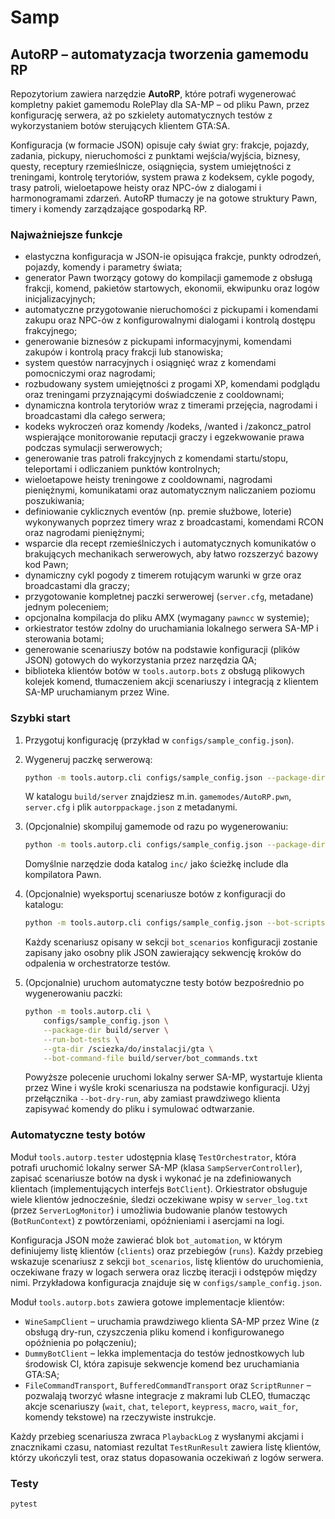 # Samp

## AutoRP – automatyzacja tworzenia gamemodu RP

Repozytorium zawiera narzędzie **AutoRP**, które potrafi wygenerować kompletny pakiet
gamemodu RolePlay dla SA-MP – od pliku Pawn, przez konfigurację serwera, aż po szkielety
automatycznych testów z wykorzystaniem botów sterujących klientem GTA:SA.

Konfiguracja (w formacie JSON) opisuje cały świat gry: frakcje, pojazdy, zadania, pickupy,
nieruchomości z punktami wejścia/wyjścia, biznesy, questy, receptury rzemieślnicze,
osiągnięcia, system umiejętności z treningami, kontrolę terytoriów, system prawa z kodeksem,
cykle pogody, trasy patroli, wieloetapowe heisty oraz NPC-ów z dialogami i harmonogramami
zdarzeń. AutoRP tłumaczy je na gotowe struktury Pawn, timery i komendy zarządzające
gospodarką RP.

### Najważniejsze funkcje
- elastyczna konfiguracja w JSON-ie opisująca frakcje, punkty odrodzeń, pojazdy,
  komendy i parametry świata;
- generator Pawn tworzący gotowy do kompilacji gamemode z obsługą frakcji, komend,
  pakietów startowych, ekonomii, ekwipunku oraz logów inicjalizacyjnych;
- automatyczne przygotowanie nieruchomości z pickupami i komendami zakupu oraz NPC-ów
  z konfigurowalnymi dialogami i kontrolą dostępu frakcyjnego;
- generowanie biznesów z pickupami informacyjnymi, komendami zakupów i kontrolą pracy
  frakcji lub stanowiska;
- system questów narracyjnych i osiągnięć wraz z komendami pomocniczymi oraz nagrodami;
- rozbudowany system umiejętności z progami XP, komendami podglądu oraz treningami
  przyznającymi doświadczenie z cooldownami;
- dynamiczna kontrola terytoriów wraz z timerami przejęcia, nagrodami i broadcastami dla
  całego serwera;
- kodeks wykroczeń oraz komendy /kodeks, /wanted i /zakoncz_patrol wspierające monitorowanie
  reputacji graczy i egzekwowanie prawa podczas symulacji serwerowych;
- generowanie tras patroli frakcyjnych z komendami startu/stopu, teleportami i odliczaniem
  punktów kontrolnych;
- wieloetapowe heisty treningowe z cooldownami, nagrodami pieniężnymi, komunikatami oraz
  automatycznym naliczaniem poziomu poszukiwania;
- definiowanie cyklicznych eventów (np. premie służbowe, loterie) wykonywanych poprzez
  timery wraz z broadcastami, komendami RCON oraz nagrodami pieniężnymi;
- wsparcie dla recept rzemieślniczych i automatycznych komunikatów o brakujących
  mechanikach serwerowych, aby łatwo rozszerzyć bazowy kod Pawn;
- dynamiczny cykl pogody z timerem rotującym warunki w grze oraz broadcastami dla graczy;
- przygotowanie kompletnej paczki serwerowej (`server.cfg`, metadane) jednym poleceniem;
- opcjonalna kompilacja do pliku AMX (wymagany `pawncc` w systemie);
- orkiestrator testów zdolny do uruchamiania lokalnego serwera SA-MP i sterowania botami;
- generowanie scenariuszy botów na podstawie konfiguracji (plików JSON) gotowych do
  wykorzystania przez narzędzia QA;
- biblioteka klientów botów w `tools.autorp.bots` z obsługą plikowych kolejek komend,
  tłumaczeniem akcji scenariuszy i integracją z klientem SA-MP uruchamianym przez Wine.

### Szybki start
1. Przygotuj konfigurację (przykład w `configs/sample_config.json`).
2. Wygeneruj paczkę serwerową:
   ```bash
   python -m tools.autorp.cli configs/sample_config.json --package-dir build/server
   ```
   W katalogu `build/server` znajdziesz m.in. `gamemodes/AutoRP.pwn`, `server.cfg` i plik
   `autorppackage.json` z metadanymi.
3. (Opcjonalnie) skompiluj gamemode od razu po wygenerowaniu:
   ```bash
   python -m tools.autorp.cli configs/sample_config.json --package-dir build/server --compile
   ```
   Domyślnie narzędzie doda katalog `inc/` jako ścieżkę include dla kompilatora Pawn.

4. (Opcjonalnie) wyeksportuj scenariusze botów z konfiguracji do katalogu:
   ```bash
   python -m tools.autorp.cli configs/sample_config.json --bot-scripts-dir build/bots
   ```
   Każdy scenariusz opisany w sekcji `bot_scenarios` konfiguracji zostanie zapisany jako osobny
   plik JSON zawierający sekwencję kroków do odpalenia w orchestratorze testów.

5. (Opcjonalnie) uruchom automatyczne testy botów bezpośrednio po wygenerowaniu paczki:
   ```bash
   python -m tools.autorp.cli \
       configs/sample_config.json \
       --package-dir build/server \
       --run-bot-tests \
       --gta-dir /sciezka/do/instalacji/gta \
       --bot-command-file build/server/bot_commands.txt
   ```
   Powyższe polecenie uruchomi lokalny serwer SA-MP, wystartuje klienta przez Wine i wyśle
   kroki scenariusza na podstawie konfiguracji. Użyj przełącznika `--bot-dry-run`, aby
   zamiast prawdziwego klienta zapisywać komendy do pliku i symulować odtwarzanie.

### Automatyczne testy botów
Moduł `tools.autorp.tester` udostępnia klasę `TestOrchestrator`, która potrafi uruchomić
lokalny serwer SA-MP (klasa `SampServerController`), zapisać scenariusze botów na dysk i
wykonać je na zdefiniowanych klientach (implementujących interfejs `BotClient`). Orkiestrator
obsługuje wiele klientów jednocześnie, śledzi oczekiwane wpisy w `server_log.txt` (przez
`ServerLogMonitor`) i umożliwia budowanie planów testowych (`BotRunContext`) z powtórzeniami,
opóźnieniami i asercjami na logi.

Konfiguracja JSON może zawierać blok `bot_automation`, w którym definiujemy listę klientów
(`clients`) oraz przebiegów (`runs`). Każdy przebieg wskazuje scenariusz z sekcji
`bot_scenarios`, listę klientów do uruchomienia, oczekiwane frazy w logach serwera oraz
liczbę iteracji i odstępów między nimi. Przykładowa konfiguracja znajduje się w
`configs/sample_config.json`.

Moduł `tools.autorp.bots` zawiera gotowe implementacje klientów:

- `WineSampClient` – uruchamia prawdziwego klienta SA-MP przez Wine (z obsługą dry-run,
  czyszczenia pliku komend i konfigurowanego opóźnienia po połączeniu);
- `DummyBotClient` – lekka implementacja do testów jednostkowych lub środowisk CI, która
  zapisuje sekwencje komend bez uruchamiania GTA:SA;
- `FileCommandTransport`, `BufferedCommandTransport` oraz `ScriptRunner` – pozwalają tworzyć
  własne integracje z makrami lub CLEO, tłumacząc akcje scenariuszy (`wait`, `chat`,
  `teleport`, `keypress`, `macro`, `wait_for`, komendy tekstowe) na rzeczywiste instrukcje.

Każdy przebieg scenariusza zwraca `PlaybackLog` z wysłanymi akcjami i znacznikami czasu,
natomiast rezultat `TestRunResult` zawiera listę klientów, którzy ukończyli test, oraz
status dopasowania oczekiwań z logów serwera.

### Testy
```bash
pytest
```
